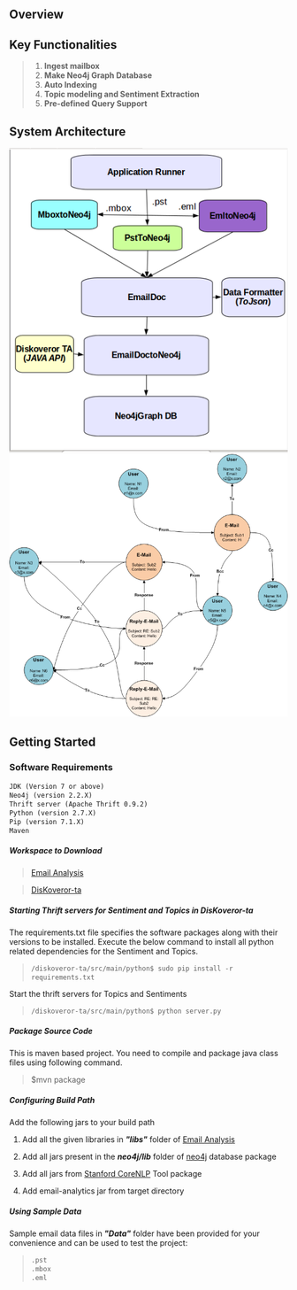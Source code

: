## **Overview**

## **Key Functionalities**



> 1. **Ingest mailbox**
> 2. **Make Neo4j Graph Database**
> 3. **Auto Indexing**
> 4. **Topic modeling and Sentiment Extraction**
> 5. **Pre-defined Query Support**

## **System Architecture**

![process flow diagram](flowchart.png)
![Neo4j DB architecture diagram](Arch2.png)

## **Getting Started**
### **Software Requirements**
    JDK (Version 7 or above)
    Neo4j (version 2.2.X)
    Thrift server (Apache Thrift 0.9.2)
    Python (version 2.7.X)
    Pip (version 7.1.X)
    Maven

##### **_Workspace to Download_**
  > [Email Analysis](https://github.com/serendio-labs/email-analytics/archive/master.zip)

  > [DisKoveror-ta](https://github.com/serendio-labs/diskoveror-ta/archive/master.zip) 

##### **_Starting Thrift servers for Sentiment and Topics in DisKoveror-ta_**

The requirements.txt file specifies the software packages along with their versions to be installed. Execute the
below command to install all python related dependencies for the Sentiment and Topics.

>     /diskoveror-ta/src/main/python$ sudo pip install -r requirements.txt

Start the thrift servers for Topics and Sentiments 

>     /diskoveror-ta/src/main/python$ python server.py

##### **_Package Source Code_**
This is maven based project. You need to compile and package java class files using following command.

>	$mvn package

##### **_Configuring Build Path_**

Add the following jars to your build path

1. Add all the given libraries in **_"libs"_** folder of [Email Analysis](https://github.com/serendio-labs/email-analytics/archive/master.zip)

2. Add all jars present in the **_neo4j/lib_** folder of [neo4j](http://neo4j.com/download/) database package

3. Add all jars from [Stanford CoreNLP](http://nlp.stanford.edu/software/corenlp.shtml#Download) Tool package

4. Add email-analytics jar from target directory
 
##### **_Using Sample Data_**

Sample email data files in **_"Data"_** folder have been provided for your convenience and can be used to test the project:
>     .pst
>     .mbox
>     .eml
